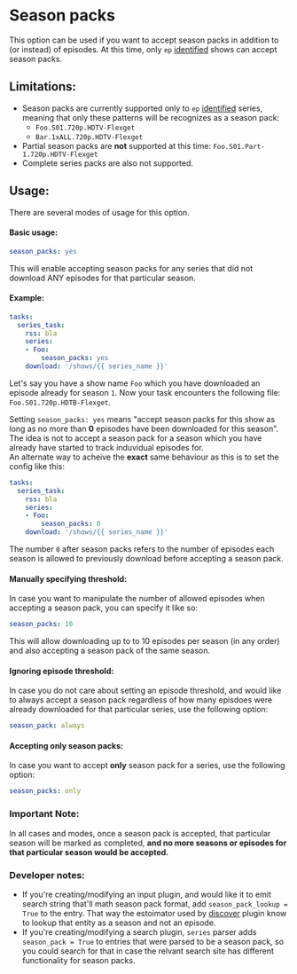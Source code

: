 # Season packs

This option can be used if you want to accept season packs in addition to (or instead) of episodes. At this time, only `ep` [identified](Plugins/series/identified_by) shows can accept season packs.

## Limitations:

- Season packs are currently supported only to `ep` [identified](Plugins/series/identified_by) series, meaning that only these patterns will be recognizes as a season pack:
  - `Foo.S01.720p.HDTV-Flexget`
  - `Bar.1xALL.720p.HDTV-Flexget`
- Partial season packs are **not** supported at this time: `Foo.S01.Part-1.720p.HDTV-Flexget`
- Complete series packs are also not supported.

## Usage:

There are several modes of usage for this option. 

#### Basic usage:
```yaml
season_packs: yes
```
This will enable accepting season packs for any series that did not download ANY episodes for that particular season.  

#### Example:
```yaml
tasks:
  series_task:
    rss: bla
    series:
    - Foo:
        season_packs: yes
    download: '/shows/{{ series_name }}'
```

Let's say you have a show name `Foo` which you have downloaded an episode already for season `1`. Now your task encounters the following file:
`Foo.S01.720p.HDTB-Flexget`. 

Setting `season_packs: yes` means "accept season packs for this show as long as no more than **0** episodes have been downloaded for this season". The idea is not to accept a season pack for a season which you have already have started to track induvidual episodes for.  
An alternate way to acheive the **exact** same behaviour as this is to set the config like this:
```yaml
tasks:
  series_task:
    rss: bla
    series:
    - Foo:
        season_packs: 0
    download: '/shows/{{ series_name }}'
```
The number `0` after season packs refers to the number of episodes each season is allowed to previously download before accepting a season pack. 

#### Manually specifying threshold:
In case you want to manipulate the number of allowed episodes when accepting a season pack, you can specify it like so:
```yaml
season_packs: 10
```
This will allow downloading up to to 10 episodes per season (in any order) and also accepting a season pack of the same season.

#### Ignoring episode threshold:
In case you do not care about setting an episode threshold, and would like to always accept a season pack regardless of how many episdoes were already downloaded for that particular series, use the following option:
```yaml
season_pack: always
```

#### Accepting only season packs:
In case you want to accept **only** season pack for a series, use the following option:
```yaml
season_packs: only
```
### Important Note: 
In all cases and modes, once a season pack is accepted, that particular season will be marked as completed, **and no more seasons or episodes for that particular season would be accepted.**

### Developer notes:
- If you're creating/modifying an input plugin, and would like it to emit search string that'll math season pack format, add `season_pack_lookup = True` to the entry. That way the estoimator used by [discover](/Plugins/discover) plugin know to lookup that entity as a season and not an episode.
- If you're creating/modifying a search plugin, `series` parser adds `season_pack = True` to entries that were parsed to be a season pack, so you could search for that in case the relvant search site has different functionality for season packs.

